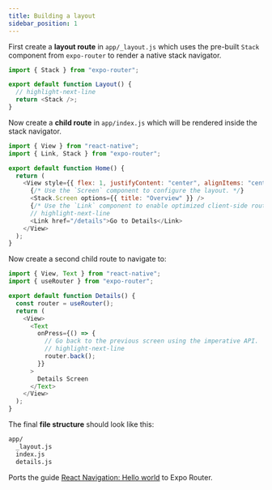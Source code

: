 ```yaml
---
title: Building a layout
sidebar_position: 1
---
```


First create a **layout route** in `app/_layout.js` which uses the pre-built `Stack` component from `expo-router` to render a native stack navigator.

```js title=app/_layout.js
import { Stack } from "expo-router";

export default function Layout() {
  // highlight-next-line
  return <Stack />;
}
```

Now create a **child route** in `app/index.js` which will be rendered inside the stack navigator.

```js title=app/index.js
import { View } from "react-native";
import { Link, Stack } from "expo-router";

export default function Home() {
  return (
    <View style={{ flex: 1, justifyContent: "center", alignItems: "center" }}>
      {/* Use the `Screen` component to configure the layout. */}
      <Stack.Screen options={{ title: "Overview" }} />
      {/* Use the `Link` component to enable optimized client-side routing. */}
      // highlight-next-line
      <Link href="/details">Go to Details</Link>
    </View>
  );
}
```

Now create a second child route to navigate to:

```js title=app/details.js
import { View, Text } from "react-native";
import { useRouter } from "expo-router";

export default function Details() {
  const router = useRouter();
  return (
    <View>
      <Text
        onPress={() => {
          // Go back to the previous screen using the imperative API.
          // highlight-next-line
          router.back();
        }}
      >
        Details Screen
      </Text>
    </View>
  );
}
```

The final **file structure** should look like this:

```bash title="File System"
app/
  _layout.js
  index.js
  details.js
```

Ports the guide [React Navigation: Hello world](https://reactnavigation.org/docs/hello-react-navigation) to Expo Router.
